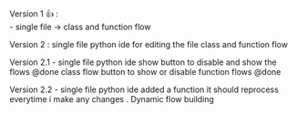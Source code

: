 


Version 1 👍 :  
        - single file -> class and function flow 

Version 2 : 
        single file 
        python ide for editing the file 
        class and function flow 

Version 2.1 -
        single file 
        python ide 
            show button to disable and show the flows  @done
        class flow 
            button to show or disable function flows   @done 

Version 2.2 -
        single file 
        python ide 
            added a function it should reprocess everytime i make any changes . Dynamic flow building

